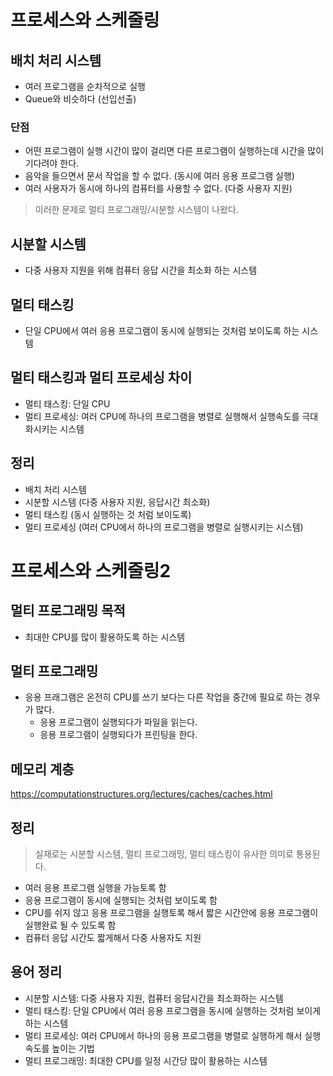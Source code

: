 # 프로세스와 스케줄링

## 배치 처리 시스템
- 여러 프로그램을 순차적으로 실행
- Queue와 비슷하다 (선입선출)

### 단점
- 어떤 프로그램이 실행 시간이 많이 걸리면 다른 프로그램이 실행하는데 시간을 많이 기다려야 한다.
- 음악을 들으면서 문서 작업을 할 수 없다. (동시에 여러 응용 프로그램 실행)
- 여러 사용자가 동시에 하나의 컴퓨터를 사용할 수 없다. (다중 사용자 지원)

> 이러한 문제로 멀티 프로그래밍/시분할 시스템이 나왔다.

## 시분할 시스템
- 다중 사용자 지원을 위해 컴퓨터 응답 시간을 최소화 하는 시스템

## 멀티 태스킹
- 단일 CPU에서 여러 응용 프로그램이 동시에 실행되는 것처럼 보이도록 하는 시스템

## 멀티 태스킹과 멀티 프로세싱 차이
- 멀티 태스킹: 단일 CPU
- 멀티 프로세싱: 여러 CPU에 하나의 프로그램을 병렬로 실행해서 실행속도를 극대화시키는 시스템

## 정리
- 배치 처리 시스템
- 시분할 시스템 (다중 사용자 지원, 응답시간 최소화)
- 멀티 태스킹 (동시 실행하는 것 처럼 보이도록)
- 멀티 프로세싱 (여러 CPU에서 하나의 프로그램을 병렬로 실행시키는 시스템)

# 프로세스와 스케줄링2

## 멀티 프로그래밍 목적
- 최대한 CPU를 많이 활용하도록 하는 시스템

## 멀티 프로그래밍
- 응용 프래그램은 온전히 CPU를 쓰기 보다는 다른 작업을 중간에 필요로 하는 경우가 많다.
  - 응용 프로그램이 실행되다가 파일을 읽는다.
  - 응용 프로그램이 실행되다가 프린팅을 한다.

## 메모리 계층
https://computationstructures.org/lectures/caches/caches.html

## 정리
> 실재로는 시분할 시스템, 멀티 프로그래밍, 멀티 태스킹이 유사한 의미로 통용된다.

- 여러 응용 프로그램 실행을 가능토록 함
- 응용 프로그램이 동시에 실행되는 것처럼 보이도록 함
- CPU를 쉬지 않고 응용 프로그램을 실행토록 해서 짧은 시간안에 응용 프로그램이 실행완료 될 수 있도록 함
- 컴퓨터 응답 시간도 짧게해서 다중 사용자도 지원

## 용어 정리
- 시분할 시스템: 다중 사용자 지원, 컴퓨터 응답시간을 최소화하는 시스템
- 멀티 태스킹: 단일 CPU에서 여러 응용 프로그램을 동시에 실행하는 것처럼 보이게 하는 시스템
- 멀티 프로세싱: 여러 CPU에서 하나의 응용 프로그램을 병렬로 실행하게 해서 실행속도를 높이는 기법
- 멀티 프로그래밍: 최대한 CPU를 일정 시간당 많이 활용하는 시스템